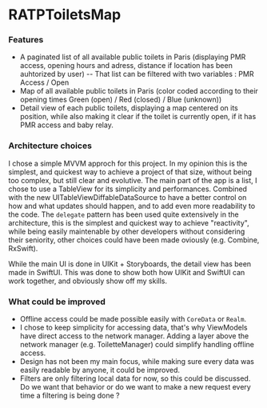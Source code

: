 # RATPToiletsMap

### Features

- A paginated list of all available public toilets in Paris (displaying PMR access, opening hours and adress, distance if location has been auhtorized by user)
-- That list can be filtered with two variables : PMR Access / Open 
- Map of all available public toilets in Paris (color coded according to their opening times Green (open) / Red (closed) / Blue (unknown))
- Detail view of each public toilets, displaying a map centered on its position, while also making it clear if the toilet is currently open, if it has PMR access and baby relay. 

### Architecture choices 

I chose a simple MVVM approch for this project. In my opinion this is the simplest, and quickest way to achieve a project of that size, without being too complex, but still clear and evolutive. 
The main part of the app is a list, I chose to use a TableView for its simplicity and performances. Combined with the new UITableViewDiffableDataSource to have a better control on how and what updates should happen, and to add even more readability to the code. The `delegate` pattern has been used quite extensively in the architecture, this is the simplest and quickest way to achieve "reactivity", while being easily maintenable by other developers without considering their seniority, other choices could have been made oviously (e.g. Combine, RxSwift).

While the main UI is done in UIKit + Storyboards, the detail view has been made in SwiftUI. This was done  to show both how UIKit and SwiftUI can work together, and obviously show off my skills. 

### What could be improved 

- Offline access could be made possible easily with `CoreData` or `Realm`.
- I chose to keep simplicity for accessing data, that's  why ViewModels have direct access to the network manager. Adding a layer above the network manager (e.g. ToiletteManager) could simplify handling offline access. 
- Design has not been my main focus, while making sure every data was easily readable by anyone, it could be improved.
- Filters are only filtering local data for now, so this could be discussed. Do we want that behavior or do we want to make a new request every time a filtering is being done ? 